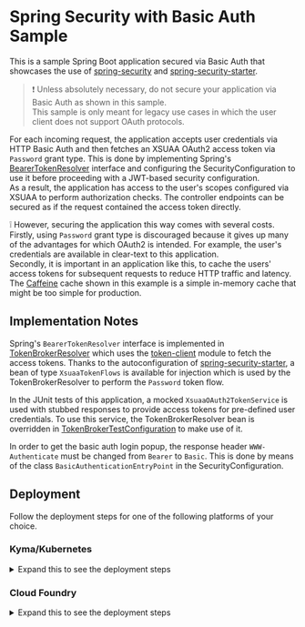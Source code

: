 # Spring Security with Basic Auth Sample
This is a sample Spring Boot application secured via Basic Auth that showcases the use of [spring-security](../../spring-security) and [spring-security-starter](../../spring-security-starter).
> :exclamation: Unless absolutely necessary, do not secure your application via Basic Auth as shown in this sample.\
> This sample is only meant for legacy use cases in which the user client does not support OAuth protocols.

For each incoming request, the application accepts user credentials via HTTP Basic Auth and then fetches an XSUAA OAuth2 access token via `Password` grant type.
This is done by implementing Spring's [BearerTokenResolver](https://docs.spring.io/spring-security/site/docs/current/api/org/springframework/security/oauth2/server/resource/web/BearerTokenResolver.html) interface and configuring the SecurityConfiguration to use it before proceeding with a JWT-based security configuration.\
As a result, the application has access to the user's scopes configured via XSUAA to perform authorization checks. The controller endpoints can be secured as if the request contained the access token directly.

:grey_exclamation: However, securing the application this way comes with several costs.\
Firstly, using `Password` grant type is discouraged because it gives up many of the advantages for which OAuth2 is intended. For example, the user's credentials are available in clear-text to this application.\
Secondly, it is important in an application like this, to cache the users' access tokens for subsequent requests to reduce HTTP traffic and latency. The [Caffeine](https://github.com/ben-manes/caffeine) cache shown in this example is a simple in-memory cache that might be too simple for production. 

## Implementation Notes
Spring's `BearerTokenResolver` interface is implemented in [TokenBrokerResolver](./src/main/java/sample/spring/xsuaa/TokenBrokerResolver.java) which uses the [token-client](../../token-client) module to fetch the access tokens.
Thanks to the autoconfiguration of [spring-security-starter](../../spring-security-starter), a bean of type `XsuaaTokenFlows` is available for injection which is used by the TokenBrokerResolver to perform the `Password` token flow.

In the JUnit tests of this application, a mocked `XsuaaOAuth2TokenService` is used with stubbed responses to provide access tokens for pre-defined user credentials.
To use this service, the TokenBrokerResolver bean is overridden in [TokenBrokerTestConfiguration](./src/test/java/sample/spring/xsuaa/config/TokenBrokerTestConfiguration.java) to make use of it.

In order to get the basic auth login popup, the response header `WWW-Authenticate` must be changed from `Bearer` to `Basic`.
This is done by means of the class `BasicAuthenticationEntryPoint` in the SecurityConfiguration.

## Deployment
Follow the deployment steps for one of the following platforms of your choice.
 
### Kyma/Kubernetes
<details>
<summary>Expand this to see the deployment steps</summary>
  
- Build docker image and push to repository
- Configure the deployment.yml
- Deploy the application
- Assign Role Collection to your user
- Access the application

#### Build docker image and push to repository
```shell script
mvn spring-boot:build-image -Dspring-boot.build-image.imageName=<repositoryName>/<imageName>
docker push <repositoryName>/<imageName>
```

#### Configure the deployment.yml
In deployment.yml, replace the image repository placeholder `<YOUR IMAGE REPOSITORY>` with the one created in the previous step.

#### Deploy the application
Deploy the application using [kubectl cli](https://kubernetes.io/docs/reference/kubectl/)
```shell script
kubectl apply -f ./k8s/deployment.yml -n <YOUR NAMESPACE>
```

#### Cockpit administration tasks: Assign Role Collection to your user
Finally, as part of your Identity Provider, e.g. SAP ID Service, assign the deployed Role Collection `BASIC_AUTH_API_Viewer` to your user as depicted in the screenshot below and as documented [here](https://help.sap.com/viewer/65de2977205c403bbc107264b8eccf4b/Cloud/en-US/9e1bf57130ef466e8017eab298b40e5e.html).

![](../images/SAP_CP_Cockpit_AssignRoleCollectionToUser.png)

Further up-to-date information you can get on https://help.sap.com:
- [Maintain Role Collections](https://help.sap.com/viewer/65de2977205c403bbc107264b8eccf4b/Cloud/en-US/d5f1612d8230448bb6c02a7d9c8ac0d1.html)
- [Maintain Roles for Applications](https://help.sap.com/viewer/65de2977205c403bbc107264b8eccf4b/Cloud/en-US/7596a0bdab4649ac8a6f6721dc72db19.html).

#### Access the application
After deployment, the spring service can be called with basic authentication.
```shell
curl -i --user "<SAP ID Service User>:<SAP ID Service Password>" https://spring-security-basic-auth-api.<K8s DOMAIN>/fetchToken
```

As response, you will get a description of the access token as JSON that was fetched with the provided user credentials. Note that the response format is not a JWT.

#### Cleanup
Finally, delete your application and your service instances using the following commands:
```shell script
 kubectl delete -f ./k8s/deployment.yml -n <YOUR NAMESPACE>
```
</details>

### Cloud Foundry
<details>
<summary>Expand this to see the deployment steps</summary>

- Compile the Java application
- Create an XSUAA service instance
- Configure the manifest.yml
- Deploy the application
- Assign Role Collection to your user
- Access the application

## Compile the Java application
Run maven to package the application
```shell
mvn clean package
```

## Create the XSUAA service instance
:exclamation: If possible, XSUAA should now only be used with X.509 authentication method.

- Use [xs-security.json](./xs-security.json) to create a service instance with X.509 authentication method
- :grey_exclamation: (Deprecated) Use [xs-security-deprecated.json](xs-security-deprecated.json) to create a service instance with client secret authentication method
```shell
cf create-service xsuaa application xsuaa-basic -c xs-security.json
```

## Configure the manifest
The [vars.yml](../vars.yml) contains hosts and paths that need to be specified.

## Deploy the application
Deploy the application using cf push. It will expect 1 GB of free memory quota.

```shell
cf push --vars-file ../vars.yml
```

## Cockpit administration tasks: Assign Role to your User
Finally, as part of your Identity Provider, e.g. SAP ID Service, assign the deployed Role Collection (`BASIC_AUTH_API_Viewer`) to your user as depicted in the screenshot below and as documented [here](https://help.sap.com/viewer/65de2977205c403bbc107264b8eccf4b/Cloud/en-US/9e1bf57130ef466e8017eab298b40e5e.html).

![](../images/SAP_CP_Cockpit_AssignRoleCollectionToUser.png)

Further up-to-date information you can get on https://help.sap.com:
- [Maintain Role Collections](https://help.sap.com/viewer/65de2977205c403bbc107264b8eccf4b/Cloud/en-US/d5f1612d8230448bb6c02a7d9c8ac0d1.html)
- [Maintain Roles for Applications](https://help.sap.com/viewer/65de2977205c403bbc107264b8eccf4b/Cloud/en-US/7596a0bdab4649ac8a6f6721dc72db19.html).


## Access the application
After deployment, the spring service can be called with basic authentication.
```shell
curl -i --user "<SAP ID Service User>:<SAP ID Service Password>" https://spring-security-basic-auth-<ID>.<LANDSCAPE_APPS_DOMAIN>/fetchToken
```
As response, you will get a description of the access token as JSON that was fetched with the provided user credentials. Note that the response format is not a JWT.

## Clean-Up

Finally, delete your application and your service instances using the following commands:
```
cf delete -f spring-security-basic-auth
cf delete-service -f xsuaa-basic
```
</details>
